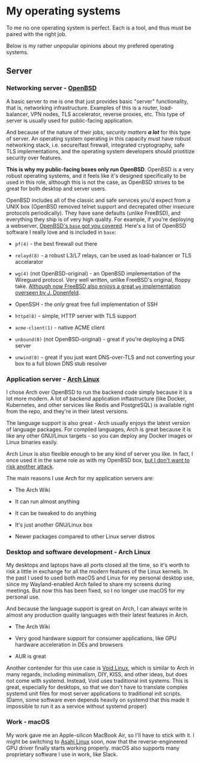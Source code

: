 # My operating systems
To me no one operating system is perfect. Each is a tool, and thus must be paired with the right job.

Below is my rather unpopular opinions about my prefered operating systems.

## Server
### Networking server - [OpenBSD](https://openbsd.org)
A basic server to me is one that just provides basic "server" functionality, that is, networking infrastructure. Examples of this is a router, load-balancer, VPN nodes, TLS accelerator, reverse proxies, etc. This type of server is usually used for public-facing application.

And because of the nature of their jobs, _security matters **a lot**_ for this type of server. An operating system operating in this capacity _must_ have robust networking stack, i.e. secure/fast firewall, integrated cryptography, safe TLS implementations, and the operating system developers should priotitize security over features.

**This is why my public-facing boxes only run OpenBSD**. OpenBSD is a very robust operating systems, and it feels like it's designed specifically to be used in this role, although this is not the case, as OpenBSD strives to be great for both desktop and server users.

OpenBSD includes all of the classic and safe services you'd expect from a UNIX box (OpenBSD removed telnet support and decrepated other insecure protocols periodically). They have sane defaults (unlike FreeBSD), and everything they ship is of very high quality. For example, if you're deploying a webserver, [OpenBSD's `base` got you covered](/blog/2022/openbsd-webserver/). Here's a list of OpenBSD software I really love and is included in `base`:

- `pf(4)` - the best firewall out there

- `relayd(8)` - a robust L3/L7 relays, can be used as load-balancer or TLS accelarator

- `wg(4)` (not OpenBSD-original) - an OpenBSD implementation of the Wireguard protocol. Very well written, unlike FreeBSD's original, floppy take. [Although now FreeBSD also enjoys a great `wg` implementation overseen by J. Donenfeld](https://lists.zx2c4.com/pipermail/wireguard/2021-March/006494.html).

- OpenSSH - the *only* great free full implementation of SSH

- `httpd(8)` - simple, HTTP server with TLS support

- `acme-client(1)` - native ACME client

- `unbound(8)` (not OpenBSD-original) - great if you're deploying a DNS server

- `unwind(8)` - great if you just want DNS-over-TLS and not converting your box to a full blown DNS stub resolver

### Application server - [Arch Linux](https://archlinux.org)
I chose Arch over OpenBSD to run the backend code simply because it is a lot more modern. A lot of backend application inftastructure (like Docker, Kubernetes, and other services like Redis and PostgreSQL) is available right from the repo, and they're in their latest versions.

The language support is also great - Arch usually enjoys the latest version of language packages. For compiled languages, Arch is great because it is like any other GNU/Linux targets - so you can deploy any Docker images or Linux binaries easily.

Arch Linux is also flexible enough to be any kind of server you like. In fact, I once used it in the same role as with my OpenBSD box, [but I don't want to risk another attack](/blog/2022/reset/).

The main reasons I use Arch for my application servers are:

- The Arch Wiki

- It can run almost anything

- It can be tweaked to do anything

- It's just another GNU/Linux box

- Newer packages compared to other Linux server distros

### Desktop and software development - Arch Linux
My desktops and laptops have all ports closed all the time, so it's worth to risk a little in exchange for all the modern features of the Linux kernels. In the past I used to used both macOS and Linux for my personal desktop use, since my Wayland-enabled Arch failed to share my screens during meetings. But now this has been fixed, so I no longer use macOS for my personal use.

And because the language support is great on Arch, I can always write in almost any production quality languages with their latest features in Arch.

- The Arch Wiki

- Very good hardware support for consumer applications, like GPU hardware acceleration in DEs and browsers

- AUR is great

Another contender for this use case is [Void Linux](https://voidlinux.org), which is similar to Arch in many regards, including minimalism, DIY, KISS, and other ideas, but does not come with systemd. Instead, Void uses traditional init systems. This is great, especially for desktops, so that we don't have to translate complex systemd unit files for most server applications to traditional init scripts. (Damn, some software even depends heavily on systemd that this made it impossible to run it as a service without systemd proper)

### Work - macOS
My work gave me an Apple-silicon MacBook Air, so I'll have to stick with it. I might be switching to [Asahi Linux](https://asahilinux.org) soon, now that the reverse-engineered GPU driver finally starts working properly. macOS also supports many proprietary software I use in work, like Slack.

